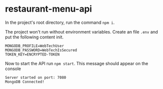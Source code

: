 # restaurant-menu-api

In the project's root directory, run the command `npm i`.

The project won't run without environment variables. Create an file `.env` and put the following content init.

```
MONGODB_PROFILE=WebTechUser
MONGODB_PASSWORD=WebTechIsSecured
TOKEN_KEY=ENCRYPTED-TOKEN
```

Now to start the API run `npm start`. This message should appear on the console 

```
Server started on port: 7080
MongoDB Connected!
```
